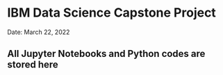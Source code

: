 # IBM Data Science Capstone Project
Date: March 22, 2022

## All Jupyter Notebooks and Python codes are stored here
